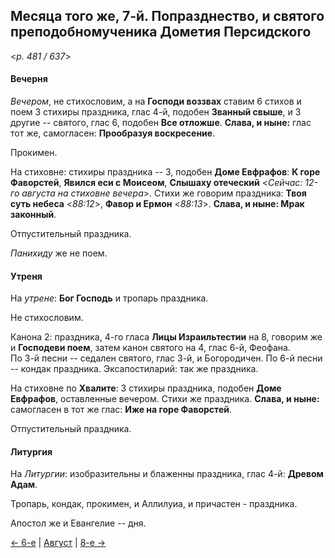 
## Месяца того же, 7-й. Попразднество, и святого преподобномученика Дометия Персидского

<*p. 481 / 637*>

#### Вечерня

*Вечером*, не стихословим, а на **Господи воззвах** ставим 6 стихов и поем 3 стихиры праздника, 
глас 4-й, подобен **Званный свыше**, и 3 другие -- святого, глас 6, подобен **Все отложше**. 
**Слава, и ныне:** глас тот же, самогласен: **Прообразуя воскресение**.

Прокимен. 

На стиховне: стихиры праздника -- 3, подобен **Доме Евфрафов**: **К горе Фаворстей**, 
**Явился еси с Моисеом**, **Слышаху отеческий** <*Сейчас: 12-го августа на стиховне вечера*>.
Стихи же говорим праздника: **Твоя суть небеса** <*88:12*>, **Фавор и Ермон** <*88:13*>.
**Слава, и ныне: Мрак законный**.

Отпустительный праздника.

*Панихиду* же не поем.

#### Утреня

На *утрене*: **Бог Господь** и тропарь праздника. 

Не стихословим.

Канона 2: праздника, 4-го гласа **Лицы Израильтестии** на 8, говорим же и **Господеви поем**, 
затем канон святого на 4, глас 6-й, Феофана.  
По 3-й песни -- седален святого, глас 3-й, и Богородичен.
По 6-й песни -- кондак праздника. 
Эксапостиларий: так же праздника.

На стиховне по **Хвалите**: 3 стихиры праздника, подобен **Доме Евфрафов**, оставленные вечером. 
Стихи же праздника. **Слава, и ныне:** самогласен в тот же глас: **Иже на горе Фаворстей**.

Отпустительный праздника.

#### Литургия

На *Литургии*: изобразительны и блаженны праздника, глас 4-й: **Древом Адам**.  

Тропарь, кондак, прокимен, и Аллилуиа, и причастен - праздника. 

Апостол же и Евангелие -- дня.

[← 6-е](08_06_EUR.ru.md) | [Август](README.md#7-й) | [8-е →](08_08_EUR.ru.md)
